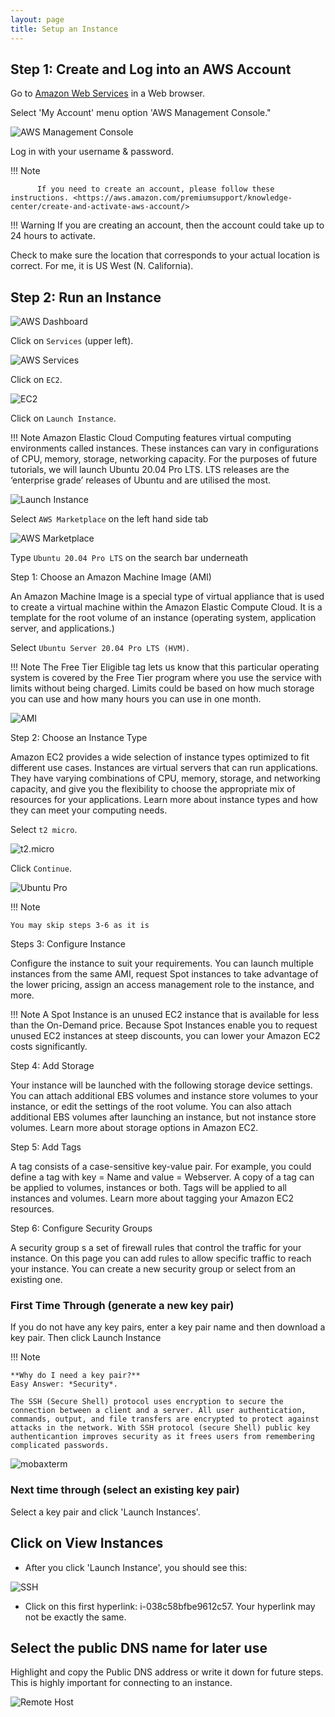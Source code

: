 ```yaml
---
layout: page
title: Setup an Instance
---
```



## Step 1: Create and Log into an AWS Account

Go to [Amazon Web Services](https://aws.amazon.com) in a Web browser.

Select 'My Account' menu option 'AWS Management Console."

![AWS Management Console](../../images/aws_1.PNG)

Log in with your username & password.

!!! Note

          If you need to create an account, please follow these instructions. <https://aws.amazon.com/premiumsupport/knowledge-center/create-and-activate-aws-account/>

!!! Warning
    If you are creating an account, then the account could take up to 24 hours to activate.

Check to make sure the location that corresponds to your actual location is correct. 
For me, it is US West (N. California).

## Step 2: Run an Instance
![AWS Dashboard](../../images/aws_2.PNG)

Click on `Services` (upper left).

![AWS Services](../../images/aws_3.png)

Click on `EC2`.

![EC2](../../images/aws_4.png)

Click on `Launch Instance`.

!!! Note
         Amazon Elastic Cloud Computing features virtual computing environments called instances. These instances can vary in configurations of CPU, memory, storage, networking capacity.
         For the purposes of future tutorials, we will launch Ubuntu 20.04 Pro LTS. LTS releases are the ‘enterprise grade’ releases of Ubuntu and are utilised the most. 


![Launch Instance](../../images/aws_5.png)

Select `AWS Marketplace` on the left hand side tab

![AWS Marketplace](../../images/aws_6.png)

Type `Ubuntu 20.04 Pro LTS` on the search bar underneath

Step 1: Choose an Amazon Machine Image (AMI)

An Amazon Machine Image is a special type of virtual appliance that is used to create a virtual machine within the Amazon Elastic Compute Cloud. It is a template for the root volume of an instance (operating system, application server, and applications.)

Select `Ubuntu Server 20.04 Pro LTS (HVM)`.

!!! Note
    The Free Tier Eligible tag lets us know that this particular operating system is covered by the Free Tier program where you use the service with limits without being charged. Limits could be based on how much storage you can use and how many hours you can use in one month.

![AMI](../../images/aws_7.png)

Step 2: Choose an Instance Type

Amazon EC2 provides a wide selection of instance types optimized to fit different use cases. Instances are virtual servers that can run applications. They have varying combinations of CPU, memory, storage, and networking capacity, and give you the flexibility to choose the appropriate mix of resources for your applications. Learn more about instance types and how they can meet your computing needs.


Select `t2 micro`.

![t2.micro](../../images/aws_8.png)

Click `Continue`.

![Ubuntu Pro](../..images/aws_9.png)

!!! Note
    
    You may skip steps 3-6 as it is 

Steps 3: Configure Instance

Configure the instance to suit your requirements. You can launch multiple instances from the same AMI, request Spot instances to take advantage of the lower pricing, assign an access management role to the instance, and more.

!!! Note
    A Spot Instance is an unused EC2 instance that is available for less than the On-Demand price. Because Spot Instances enable you to request unused EC2 instances at steep discounts, you can lower your Amazon EC2 costs significantly.

Step 4: Add Storage

Your instance will be launched with the following storage device settings. You can attach additional EBS volumes and instance store volumes to your instance, or edit the settings of the root volume. You can also attach additional EBS volumes after launching an instance, but not instance store volumes. Learn more about storage options in Amazon EC2.

Step 5: Add Tags

A tag consists of a case-sensitive key-value pair. For example, you could define a tag with key = Name and value = Webserver.
A copy of a tag can be applied to volumes, instances or both.
Tags will be applied to all instances and volumes. Learn more about tagging your Amazon EC2 resources.

Step 6: Configure Security Groups

A security group s a set of firewall rules that control the traffic for your instance. On this page you can add rules to allow specific traffic to reach your instance. You can create a new security group or select from an existing one.

### First Time Through (generate a new key pair)

If you do not have any key pairs, enter a key pair name and then download a key pair. Then click Launch Instance

!!! Note

    **Why do I need a key pair?**
    Easy Answer: *Security*. 

    The SSH (Secure Shell) protocol uses encryption to secure the connection between a client and a server. All user authentication, commands, output, and file transfers are encrypted to protect against attacks in the network. With SSH protocol (secure Shell) public key authenticantion improves security as it frees users from remembering complicated passwords.

![mobaxterm](../../images/aws_10.png)

### Next time through (select an existing key pair)

Select a key pair and click 'Launch Instances'.

## Click on View Instances

* After you click 'Launch Instance', you should see this:

![SSH](../../images/aws_11.png)

* Click on this first hyperlink: i-038c58bfbe9612c57. Your hyperlink may not be exactly the same. 

## Select the public DNS name for later use

Highlight and copy the Public DNS address or write it down for future steps. This is highly important for connecting to an instance.

![Remote Host](../../images/aws_12.PNG)





